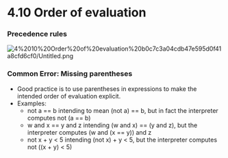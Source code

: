 # 4.10 Order of evaluation

### Precedence rules

![4%2010%20Order%20of%20evaluation%20b0c7c3a04cdb47e595d0f41a8cfd6cf0/Untitled.png](4.10.png)

### Common Error: Missing parentheses

- Good practice is to use parentheses in expressions to make the intended order of evaluation explicit.
- Examples:
    - not a == b intending to mean (not a) == b, but in fact the interpreter computes not (a == b)
    - w and x == y and z intending (w and x) == (y and z), but the interpreter computes (w and (x == y)) and z
    - not x + y < 5 intending (not x) + y < 5, but the interpreter computes not ((x + y) < 5)
